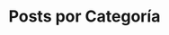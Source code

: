 ---
title: "Posts por Categoría"
layout: categories
permalink: /categories/
author_profile: true
---
